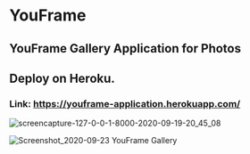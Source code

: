 # YouFrame

## YouFrame Gallery Application for Photos

## Deploy on Heroku.

### Link: https://youframe-application.herokuapp.com/



![screencapture-127-0-0-1-8000-2020-09-19-20_45_08](https://user-images.githubusercontent.com/52877982/93672008-0190f580-fac5-11ea-81ef-9b4dc54e5740.png)



![Screenshot_2020-09-23 YouFrame Gallery](https://user-images.githubusercontent.com/52877982/93952310-1dff8d00-fd66-11ea-9a79-5a7441fc5829.jpg)
